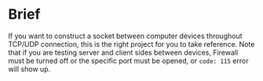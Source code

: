 # Brief 

If you want to construct a socket between computer devices throughout TCP/UDP connection, this is the right project for you to take reference. Note that if you are testing server and client sides between devices, Firewall must be turned off or the specific port must be opened, or `code: 115` error will show up.